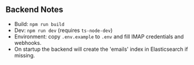 Backend Notes
-------------
- Build: `npm run build`
- Dev: `npm run dev` (requires `ts-node-dev`)
- Environment: copy `.env.example` to `.env` and fill IMAP credentials and webhooks.
- On startup the backend will create the 'emails' index in Elasticsearch if missing.
